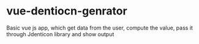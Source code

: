 # vue-dentiocn-genrator
Basic vue js app, which get data from the user, compute the value, pass it through Jdenticon library and show output
